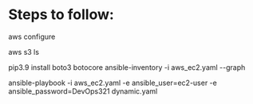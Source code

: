 
# Steps to follow:

aws configure

aws s3 ls

pip3.9 install boto3 botocore
ansible-inventory -i aws_ec2.yaml --graph

ansible-playbook -i aws_ec2.yaml -e ansible_user=ec2-user -e ansible_password=DevOps321 dynamic.yaml